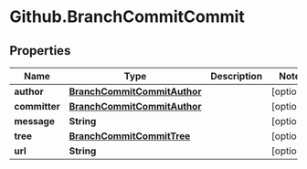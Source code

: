 # Github.BranchCommitCommit

## Properties

Name | Type | Description | Notes
------------ | ------------- | ------------- | -------------
**author** | [**BranchCommitCommitAuthor**](BranchCommitCommitAuthor.md) |  | [optional] 
**committer** | [**BranchCommitCommitAuthor**](BranchCommitCommitAuthor.md) |  | [optional] 
**message** | **String** |  | [optional] 
**tree** | [**BranchCommitCommitTree**](BranchCommitCommitTree.md) |  | [optional] 
**url** | **String** |  | [optional] 


